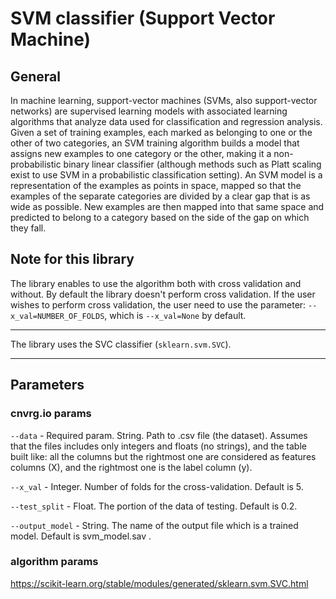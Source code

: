 # SVM classifier (Support Vector Machine)

## General
In machine learning, support-vector machines (SVMs, also support-vector networks) are supervised learning models with associated learning algorithms that analyze data used for classification and regression analysis. 
Given a set of training examples, each marked as belonging to one or the other of two categories, an SVM training algorithm builds a model that assigns new examples to one category or the other, making it a non-probabilistic binary linear classifier (although methods such as Platt scaling exist to use SVM in a probabilistic classification setting). 
An SVM model is a representation of the examples as points in space, mapped so that the examples of the separate categories are divided by a clear gap that is as wide as possible. 
New examples are then mapped into that same space and predicted to belong to a category based on the side of the gap on which they fall.

## Note for this library
The library enables to use the algorithm both with cross validation and without. By default the library doesn't perform cross validation. 
If the user wishes to perform cross validation,  the user need to use the parameter: ```--x_val=NUMBER_OF_FOLDS```, 
which is ```--x_val=None``` by default.
*** 
The library uses the SVC classifier (```sklearn.svm.SVC```).
***

## Parameters
### cnvrg.io params
```--data``` - Required param. String. Path to .csv file (the dataset). Assumes that the files includes only integers and floats (no strings), and the table built like: all the columns but the 
rightmost one are considered as features columns (X), and the rightmost one is the label column (y).

```--x_val``` - Integer. Number of folds for the cross-validation. Default is 5.

```--test_split``` - Float. The portion of the data of testing. Default is 0.2.

```--output_model``` - String. The name of the output file which is a trained model. Default is svm_model.sav .

### algorithm params
https://scikit-learn.org/stable/modules/generated/sklearn.svm.SVC.html